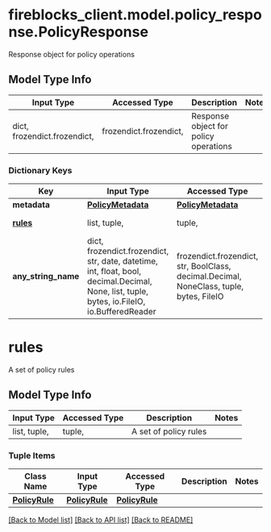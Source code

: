 # fireblocks_client.model.policy_response.PolicyResponse

Response object for policy operations

## Model Type Info
Input Type | Accessed Type | Description | Notes
------------ | ------------- | ------------- | -------------
dict, frozendict.frozendict,  | frozendict.frozendict,  | Response object for policy operations | 

### Dictionary Keys
Key | Input Type | Accessed Type | Description | Notes
------------ | ------------- | ------------- | ------------- | -------------
**metadata** | [**PolicyMetadata**](PolicyMetadata.md) | [**PolicyMetadata**](PolicyMetadata.md) |  | 
**[rules](#rules)** | list, tuple,  | tuple,  | A set of policy rules | 
**any_string_name** | dict, frozendict.frozendict, str, date, datetime, int, float, bool, decimal.Decimal, None, list, tuple, bytes, io.FileIO, io.BufferedReader | frozendict.frozendict, str, BoolClass, decimal.Decimal, NoneClass, tuple, bytes, FileIO | any string name can be used but the value must be the correct type | [optional]

# rules

A set of policy rules

## Model Type Info
Input Type | Accessed Type | Description | Notes
------------ | ------------- | ------------- | -------------
list, tuple,  | tuple,  | A set of policy rules | 

### Tuple Items
Class Name | Input Type | Accessed Type | Description | Notes
------------- | ------------- | ------------- | ------------- | -------------
[**PolicyRule**](PolicyRule.md) | [**PolicyRule**](PolicyRule.md) | [**PolicyRule**](PolicyRule.md) |  | 

[[Back to Model list]](../../README.md#documentation-for-models) [[Back to API list]](../../README.md#documentation-for-api-endpoints) [[Back to README]](../../README.md)

